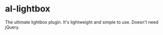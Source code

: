 # al-lightbox
The ultimate lightbox plugin. It's lightweight and simple to use. Doesn't need jQuery.
